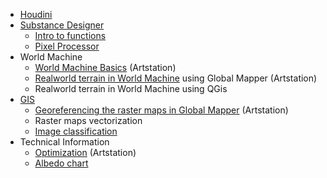 * [Houdini](https://github.com/shinsoj/techart/blob/master/houdini_vex/math_and_vex.md)
* [Substance Designer](https://github.com/shinsoj/tools/wiki/Substance-Designer)
    * [Intro to functions](https://github.com/shinsoj/tools/wiki/Substance-Designer-Functions)
    * [Pixel Processor](https://github.com/shinsoj/techart/wiki/Pixel-processor)
* World Machine
    * [World Machine Basics](https://www.artstation.com/artwork/1xgGL) (Artstation)
    * [Realworld terrain in World Machine](https://www.artstation.com/shinsoj/blog/XaKq/realworld-terrain-in-world-machine) using Global Mapper (Artstation)
    * Realworld terrain in World Machine using QGis
* [GIS](https://github.com/shinsoj/techart/wiki/GIS)
    * [Georeferencing the raster maps in Global Mapper](https://www.artstation.com/shinsoj/blog/OMjl/georeferencing-the-raster-maps-in-global-mapper) (Artstation)
    * Raster maps vectorization
    * [Image classification](https://github.com/shinsoj/techart/blob/master/k-means/image_classification_techniques.md)
* Technical Information
    * [Optimization](https://www.artstation.com/shinsoj/blog/VoZK/optimization-for-the-artists) (Artstation)
    * [Albedo chart](https://github.com/shinsoj/techart/blob/master/albedo_chart/albedo_chart.md)
